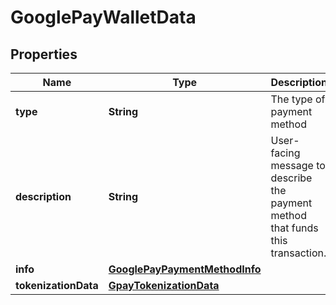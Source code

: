 

# GooglePayWalletData


## Properties

| Name | Type | Description | Notes |
|------------ | ------------- | ------------- | -------------|
|**type** | **String** | The type of payment method |  |
|**description** | **String** | User-facing message to describe the payment method that funds this transaction. |  |
|**info** | [**GooglePayPaymentMethodInfo**](GooglePayPaymentMethodInfo.md) |  |  |
|**tokenizationData** | [**GpayTokenizationData**](GpayTokenizationData.md) |  |  |



